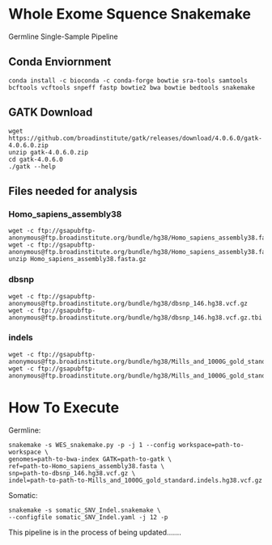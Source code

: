 # Whole Exome Squence Snakemake
Germline Single-Sample Pipeline
## Conda Enviornment
```
conda install -c bioconda -c conda-forge bowtie sra-tools samtools bcftools vcftools snpeff fastp bowtie2 bwa bowtie bedtools snakemake
```

## GATK Download
```
wget  https://github.com/broadinstitute/gatk/releases/download/4.0.6.0/gatk-4.0.6.0.zip
unzip gatk-4.0.6.0.zip
cd gatk-4.0.6.0
./gatk --help
```

## Files needed for analysis
### Homo_sapiens_assembly38
```
wget -c ftp://gsapubftp-anonymous@ftp.broadinstitute.org/bundle/hg38/Homo_sapiens_assembly38.fasta.gz  
wget -c ftp://gsapubftp-anonymous@ftp.broadinstitute.org/bundle/hg38/Homo_sapiens_assembly38.fasta.fai  
unzip Homo_sapiens_assembly38.fasta.gz
```

### dbsnp
```
wget -c ftp://gsapubftp-anonymous@ftp.broadinstitute.org/bundle/hg38/dbsnp_146.hg38.vcf.gz
wget -c ftp://gsapubftp-anonymous@ftp.broadinstitute.org/bundle/hg38/dbsnp_146.hg38.vcf.gz.tbi
```
### indels
```
wget -c ftp://gsapubftp-anonymous@ftp.broadinstitute.org/bundle/hg38/Mills_and_1000G_gold_standard.indels.hg38.vcf.gz 
wget -c ftp://gsapubftp-anonymous@ftp.broadinstitute.org/bundle/hg38/Mills_and_1000G_gold_standard.indels.hg38.vcf.gz.tbi
```

# How To Execute
Germline:
```
snakemake -s WES_snakemake.py -p -j 1 --config workspace=path-to-workspace \
genomes=path-to-bwa-index GATK=path-to-gatk \
ref=path-to-Homo_sapiens_assembly38.fasta \
snp=path-to-dbsnp_146.hg38.vcf.gz \
indel=path-to-path-to-Mills_and_1000G_gold_standard.indels.hg38.vcf.gz
```

Somatic:
```
snakemake -s somatic_SNV_Indel.snakemake \
--configfile somatic_SNV_Indel.yaml -j 12 -p
```

This pipeline is in the process of being updated.......
